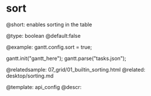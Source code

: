 sort
=============
@short: enables sorting in the table 
	

@type: boolean
@default:false

@example:
gantt.config.sort = true;

gantt.init("gantt_here");
gantt.parse("tasks.json");

@relatedsample:
	07_grid/01_builtin_sorting.html
@related:
	desktop/sorting.md
	
@template:	api_config
@descr:


